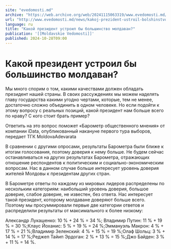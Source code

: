 ```yaml
---
site: "evedomosti.md"
archive: "https://web.archive.org/web/20241115063319/www.evedomosti.md/news/kakoj-prezident-ustroil-bolshinstvo-moldavan"
url: "http://www.evedomosti.md/news/kakoj-prezident-ustroil-bolshinstvo-moldavan"
language: ru
title: "Какой президент устроил бы большинство молдаван?"
publication: '[[Moldavskie Vedomosti]]'
published: 2024-10-28T09:00
---
```


# Какой президент устроил бы большинство молдаван?

Мы много спорим о том, какими качествами должен обладать президент нашей страны. В своих рассуждениях мы можем наделять главу государства какими угодно чертами, которые, тем не менее, достаточно сложно объединить в одном человеке. Но если подойти к этому вопросу с реальных позиций, какой президент нам больше всего по нраву? С кого стоит брать пример?

Ответить на это вопрос поможет «Барометр общественного мнения» от компании iData, опубликованный накануне первого тура выборов, передает ТГК MoldovaAdevarata

В сравнении с другими опросами, результаты Барометра были ближе к итогам голосования, поэтому доверия к нему больше. Не будем сейчас останавливаться на других результатах Барометра, отражающих отношение респондентов к политическим и социально-экономическим вопросам. Нас в данном случае больше интересует уровень доверия жителей Молдовы к президентам других стран.

В Барометре ответы по каждому из мировых лидеров распределены по нескольким категориям: наибольший уровень доверия, большое доверие, слабое доверие, не известен, без ответа. Нас интересует такой президент, которому молдаване доверяют больше всего. Поэтому мы просуммировали первые две категории ответов и распределили результаты от максимального к более низкому:

Александр Лукашенко: 10 % + 24 % = 34 %; Владимир Путин: 11 % + 19 % = 30 %;Клаус Йоханис: 5 % + 19 % = 24 %;Эммануэль Макрон: 4 % + 17 % = 21 %;Владимир Зеленский: 4 % + 15 % = 19 %;Олаф Шольц: 3 % + 14 % = 17 %;Реджеп Тайип Эрдоган: 2 % + 13 % = 15 %;Джо Байден: 3 % + 11 % = 14 %.